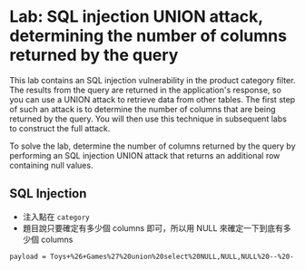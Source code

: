 # Lab: SQL injection UNION attack, determining the number of columns returned by the query

This lab contains an SQL injection vulnerability in the product category filter. The results from the query are returned in the application's response, so you can use a UNION attack to retrieve data from other tables. The first step of such an attack is to determine the number of columns that are being returned by the query. You will then use this technique in subsequent labs to construct the full attack.

To solve the lab, determine the number of columns returned by the query by performing an SQL injection UNION attack that returns an additional row containing null values.

## SQL Injection
* 注入點在 `category`
* 題目說只要確定有多少個 columns 即可，所以用 NULL 來確定一下到底有多少個 columns
```
payload = Toys+%26+Games%27%20union%20select%20NULL,NULL,NULL%20--%20-
```
